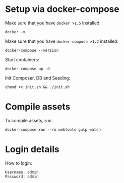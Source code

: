 # Setup via docker-compose
Make sure that you have `docker >1.5` installed:

    docker -v
    
Make sure that you have `docker-compose >1.2` installed:

    docker-compose --version
    
Start containers:
    
    docker-compose up -d
    
Init Composer, DB and Seeding:

    chmod +x init.sh && ./init.sh
    
# Compile assets

To compile assets, run:

    docker-compose run --rm webtools gulp watch

# Login details

How to login:

    Username: admin
    Password: admin

